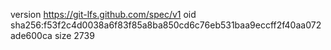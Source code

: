 version https://git-lfs.github.com/spec/v1
oid sha256:f53f2c4d0038a6f83f85a8ba850cd6c76eb531baa9eccff2f40aa072ade600ca
size 2739
